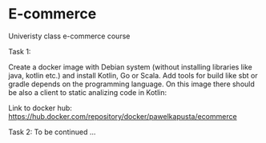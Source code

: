 # E-commerce
Univeristy class e-commerce course

Task 1:

Create a docker image with Debian system (without installing libraries like java, kotlin etc.) and install Kotlin,
Go or Scala. Add tools for build like sbt or gradle depends on the programming language. On this image there should be also a client to static analizing code in Kotlin:

Link to docker hub:
https://hub.docker.com/repository/docker/pawelkapusta/ecommerce 

Task 2:
To be continued ...
